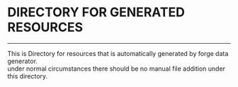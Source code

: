DIRECTORY FOR GENERATED RESOURCES
=
----
This is Directory for resources that is automatically generated by forge data generator.  
under normal circumstances there should be no manual file addition under this directory.
